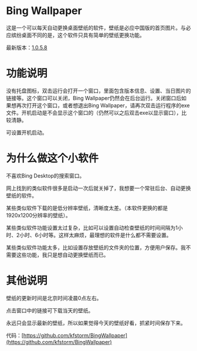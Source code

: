 # Bing Wallpaper

这是一个可以每天自动更换桌面壁纸的软件，壁纸是必应中国版的首页图片。与必应缤纷桌面不同的是，这个软件只具有简单的壁纸更换功能。

最新版本：[1.0.5.8](/attachment/up/BingWallpaper_1.0.5.8.exe)

# 功能说明

没有托盘图标，双击运行会打开一个窗口，里面包含版本信息、设置、当日图片的链接等。这个窗口可以关闭，Bing Wallpaper仍然会在后台运行。关闭窗口后如果想再次打开这个窗口，或者想退出Bing Wallpaper，请再次双击运行程序的exe文件。开机启动是不会显示这个窗口的（仍然可以之后双击exe以显示窗口），比较清静。

可设置开机启动。

# 为什么做这个小软件

不喜欢Bing Desktop的搜索窗口。

网上找到的类似软件很多是启动一次后就关掉了，我想要一个常驻后台、自动更换壁纸的软件。

某些类似软件下载的是低分辨率壁纸，清晰度太差。（本软件更换的都是1920x1200分辨率的壁纸）。

某些类似软件功能设置太过复杂，比如可以设置自动检查壁纸的时间间隔为1小时、2小时、6小时等。这样太麻烦，最理想的软件是什么都不需要设置。

某些类似软件功能太多，比如设置存放壁纸的文件夹的位置，方便用户保存。我不需要这些功能，我只是想自动更换壁纸而已。

# 其他说明

壁纸的更新时间是北京时间凌晨0点左右。

点击窗口中的链接可下载当天的壁纸。

永远只会显示最新的壁纸，所以如果觉得今天的壁纸好看，抓紧时间保存下来。

代码：[https://github.com/kfstorm/BingWallpaper](https://github.com/kfstorm/BingWallpaper)
